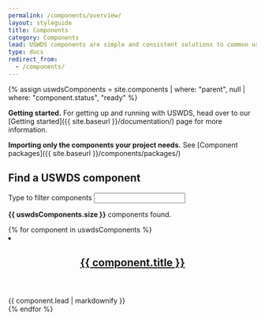 ```yaml
---
permalink: /components/overview/
layout: styleguide
title: Components
category: Components
lead: USWDS components are simple and consistent solutions to common user interface needs.
type: docs
redirect_from:
  - /components/
---
```


{% assign uswdsComponents = site.components | where: "parent", null | where: "component.status", "ready" %}

**Getting started.** For getting up and running with USWDS, head over to our [Getting started]({{ site.baseurl }}/documentation/) page for more information.

**Importing only the components your project needs.** See [Component packages]({{ site.baseurl }}/components/packages/)

## Find a USWDS component

<div role="region" aria-atomic="true">
  <label for="icon-filter">Type to filter components</label>
  <input class="usa-input" id="icon-filter" class="usa-input" type="text" onkeyup="filter(this)"/>
  <p class="text-base margin-top-1" aria-live="polite"><span id="component-count"><strong>{{ uswdsComponents.size }}</strong> components found.</span></p>
</div>


<div class="usa-card-group flex-row margin-top-4">
{% for component in uswdsComponents %}
  <li
    class="usa-card site-component-card grid-col-6 tablet:grid-col-4 margin-bottom-2"
    role="region"
    aria-atomic="true"
    data-meta="{{ component.title }} {{ component.meta }}">
    <div class="usa-card__container">
      <header class="usa-card__header">
        <h2 class="usa-card__heading font-lang-lg"><a href="{{ component.permalink | prepend: site.baseurl }}">{{ component.title }}</a></h2>
      </header>
      <div class="usa-card__body font-lang-sm">
        {{ component.lead | markdownify }}
      </div>
    </div>
  </li>
{% endfor %}

<script>
function filter(e){
    search = e.value.toLowerCase();
    document.querySelectorAll('.site-component-card').forEach(function(row){
        text = row.getAttribute("data-meta").toLowerCase();
        if(text.match(search)){
            row.classList.remove("display-none");
        } else {
            row.classList.add("display-none");
        }
    });
    componentCount = document.querySelectorAll('.site-component-card:not(.display-none)').length;
    var word = (componentCount === 1) ? "component" : "components";
    document.getElementById("component-count").innerHTML = `<strong>${componentCount}</strong> ${word} found.`
}
</script>
